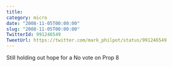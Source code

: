 ```yaml
---
title: 
category: micro
date: "2008-11-05T00:00:00"
slug: "2008-11-05T00:00:00"
TwitterId: 991246549
TweetUrl: https://twitter.com/mark_philpot/status/991246549
---
```


Still holding out hope for a No vote on Prop 8
